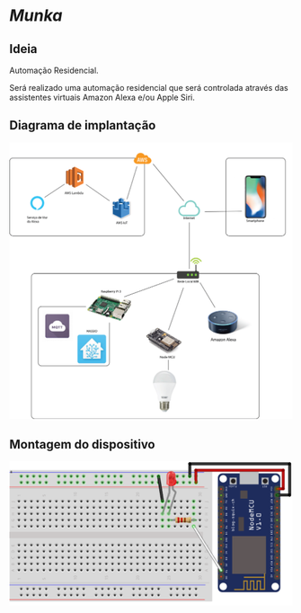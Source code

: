 # *Munka*

## Ideia

Automação Residencial.

Será realizado uma automação residencial que será controlada através das assistentes virtuais Amazon Alexa e/ou Apple Siri.


## Diagrama de implantação

![](imp.png)


## Montagem do dispositivo

![](montagem.png)
